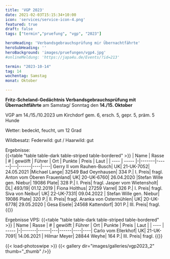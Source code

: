 ```yaml
---
title: 'VGP 2023'
date: 2021-02-03T15:15:34+10:00
icon: 'services/service-icon-4.png'
featured: true
draft: false
tags: ["termin","pruefung", "vgp", "2023"]

heroHeading: 'Verbandsgebrauchsprüfung mir Übernachtfährte'
heroSubHeading: ''
heroBackground: 'images/pruefungen/vgp4.jpg'
#onlineMeldung: 'https://japa4u.de/Events/?id=213'

termin: "2023-10-14"
tag: 14
wochentag: Samstag
monat: Oktober

---
```


**Fritz-Scheland-Gedächtnis Verbandsgebrauchsprüfung mit Übernachtfährte**
am Samstag/ Sonntag den **14./15. Oktober** 

VGP am 14./15./10.2023 um Kirchdorf gem. 6, ersch. 5, gepr. 5, präm. 5 Hunde

Wetter: bedeckt, feucht, um 12 Grad  

Wildbesatz: Federwild: gut / Haarwild: gut

Ergebnisse:  
{{<table "table table-dark table-striped table-bordered" >}}
  | Name | Rasse | # | gewölft | Führer | Ort | Punkte | Preis | Laut |
  | ---- | ----- |-|-------|------|---|------|----|----|
Gerry II vom Rauhen-Busch| UK| 21-UK-7052| 24.05.2021 |Michael Lange| 32549 Bad Oeynhausen| 334 P.| I. Preis| fragl.
Anton vom Oberen Frauenland| UK| 20-UK-6760| 26.04.2020 |Stefan Wille gen. Niebur| 19086 Plate| 328 P.| I. Preis| fragl.
Jasper vom Wietensholt| DL| 493/19| 01.12.2019 | Fiona Holthus| 27259 Varrel| 326 P.| I. Preis| fragl.
Siva von Neibur| UK| 22-UK-7331| 09.04.2022 | Stefan Wille gen. Niebur| 19086 Plate| 320 P.| II. Preis| fragl.
Aranka von Ostermühlen| UK| 20-UK-6778| 29.05.2020 | Gesa Eisele| 24568 Kattendorf| 301 P.| III. Preis| fragl.
{{</table>}}

Ergebnisse VPS:
{{<table "table table-dark table-striped table-bordered" >}}
  | Name | Rasse | # | gewölft | Führer | Ort | Punkte | Preis | Laut |
  | ---- | ----- |-|-------|------|---|------|----|----|
Carlo vom Ellerkhof| UK| 21-UK-7091| 14.06.2021 | Hilmar Meyer| 28844 Weyhe| 164 P.| III. Preis| fragl.
{{</table>}}


{{< load-photoswipe >}}
{{< gallery dir="images/galleries/vgp2023_2"  thumb="_thumb" />}}
